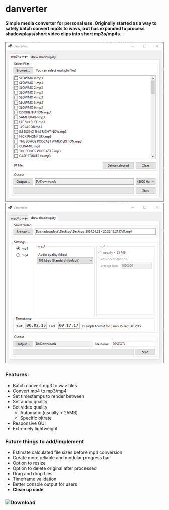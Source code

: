 # danverter

#### Simple media converter for personal use. Originally started as a way to safely batch convert mp3s to wavs, but has expanded to process shadowplays/short video clips into short mp3s/mp4s.

![danverter 1](https://github.com/denialpan/danverter/blob/1076220da54f301d9eedf93e24723e6890ddf65e/image%20showcase/danverter_1.png)
![danverter 2](https://github.com/denialpan/danverter/blob/33f9f6f9b68aed77b1f2a594a81961bcce6dae38/image%20showcase/danverter_2.png)

### Features:
- Batch convert mp3 to wav files.
- Convert mp4 to mp3/mp4
- Set timestamps to render between
- Set audio quality
- Set video quality
  - Automatic (usually < 25MB)
  - Specific bitrate
- Responsive GUI
- Extremely lightweight

### Future things to add/implement
- Estimate calculated file sizes before mp4 conversion
- Create more reliable and modular progress bar
- Option to resize
- Option to delete original after processed
- Drag and drop files
- Timeframe validation
- Better console output for users
- **Clean up code**

### ![Download](https://github.com/denialpan/danverter/releases/)
